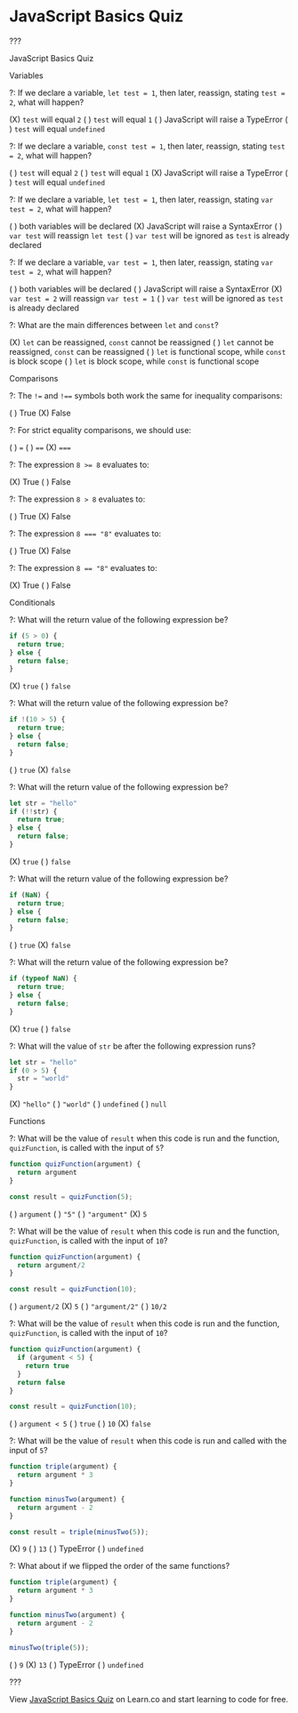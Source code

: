 # JavaScript Basics Quiz

???

JavaScript Basics Quiz

Variables

?: If we declare a variable, `let test = 1`, then later, reassign, stating `test = 2`, what will happen?

(X) `test` will equal `2` ( ) `test` will equal `1` ( ) JavaScript will raise a TypeError ( ) `test` will equal `undefined`

?: If we declare a variable, `const test = 1`, then later, reassign, stating `test = 2`, what will happen?

( ) `test` will equal `2` ( ) `test` will equal `1` (X) JavaScript will raise a TypeError ( ) `test` will equal `undefined`

?: If we declare a variable, `let test = 1`, then later, reassign, stating `var test = 2`, what will happen?

( ) both variables will be declared (X) JavaScript will raise a SyntaxError ( ) `var test` will reassign `let test` ( ) `var test` will be ignored as `test` is already declared

?: If we declare a variable, `var test = 1`, then later, reassign, stating `var test = 2`, what will happen?

( ) both variables will be declared ( ) JavaScript will raise a SyntaxError (X) `var test = 2` will reassign `var test = 1` ( ) `var test` will be ignored as `test` is already declared

?: What are the main differences between `let` and `const`?

(X) `let` can be reassigned, `const` cannot be reassigned ( ) `let` cannot be reassigned, `const` can be reassigned ( ) `let` is functional scope, while `const` is block scope ( ) `let` is block scope, while `const` is functional scope

Comparisons

?: The `!=` and `!==` symbols both work the same for inequality comparisons:

( ) True (X) False

?: For strict equality comparisons, we should use:

( ) `=` ( ) `==` (X) `===`

?: The expression `8 >= 8` evaluates to:

(X) True ( ) False

?: The expression `8 > 8` evaluates to:

( ) True (X) False

?: The expression `8 === "8"` evaluates to:

( ) True (X) False

?: The expression `8 == "8"` evaluates to:

(X) True ( ) False

Conditionals

?: What will the return value of the following expression be?

```js
if (5 > 0) {
  return true;
} else {
  return false;
}
```

(X) `true` ( ) `false`

?: What will the return value of the following expression be?

```js
if !(10 > 5) {
  return true;
} else {
  return false;
}
```

( ) `true` (X) `false`

?: What will the return value of the following expression be?

```js
let str = "hello"
if (!!str) {
  return true;
} else {
  return false;
}
```

(X) `true` ( ) `false`

?: What will the return value of the following expression be?

```js
if (NaN) {
  return true;
} else {
  return false;
}
```

( ) `true` (X) `false`

?: What will the return value of the following expression be?

```js
if (typeof NaN) {
  return true;
} else {
  return false;
}
```

(X) `true` ( ) `false`

?: What will the value of `str` be after the following expression runs?

```js
let str = "hello"
if (0 > 5) {
  str = "world"
}
```

(X) `"hello"` ( ) `"world"` ( ) `undefined` ( ) `null`

Functions

?: What will be the value of `result` when this code is run and the function, `quizFunction`, is called with the input of `5`?

```js
function quizFunction(argument) {
  return argument
}

const result = quizFunction(5);
```

( ) `argument` ( ) `"5"` ( ) `"argument"` (X) `5`

?: What will be the value of `result` when this code is run and the function, `quizFunction`, is called with the input of `10`?

```js
function quizFunction(argument) {
  return argument/2
}

const result = quizFunction(10);
```

( ) `argument/2` (X) `5` ( ) `"argument/2"` ( ) `10/2`

?: What will be the value of `result` when this code is run and the function, `quizFunction`, is called with the input of `10`?

```js
function quizFunction(argument) {
  if (argument < 5) {
    return true
  }
  return false
}

const result = quizFunction(10);
```

( ) `argument < 5` ( ) `true` ( ) `10` (X) `false`

?: What will be the value of `result` when this code is run and called with the input of `5`?

```js
function triple(argument) {
  return argument * 3
}

function minusTwo(argument) {
  return argument - 2
}

const result = triple(minusTwo(5));
```

(X) `9` ( ) `13` ( ) TypeError ( ) `undefined`

?: What about if we flipped the order of the same functions?

```js
function triple(argument) {
  return argument * 3
}

function minusTwo(argument) {
  return argument - 2
}

minusTwo(triple(5));
```

( ) `9` (X) `13` ( ) TypeError ( ) `undefined`

???

View [JavaScript Basics Quiz](https://github.com/learn-co-curriculum/js-basics-javascript-basics-quiz) on Learn.co and start learning to code for free.
